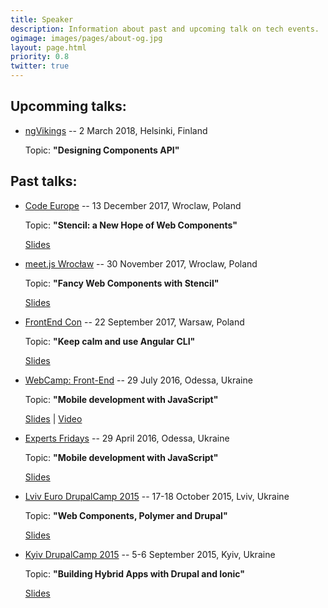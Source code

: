 ```yaml
---
title: Speaker
description: Information about past and upcoming talk on tech events.
ogimage: images/pages/about-og.jpg
layout: page.html
priority: 0.8
twitter: true
---
```

## Upcomming talks:

- [ngVikings](https://ngvikings.org/) -- 2 March 2018, Helsinki, Finland

  Topic: **"Designing Components API"**

## Past talks:
- [Code Europe](https://www.codeeurope.pl) -- 13 December 2017, Wroclaw, Poland

  Topic: **"Stencil: a New Hope of Web Components"**

  [Slides](https://speakerdeck.com/bobrov1989/stencil-a-new-hope-of-web-components)

- [meet.js Wrocław](https://www.meetup.com/meet-js-wroclaw/events/238619875/) -- 30 November 2017, Wroclaw, Poland

  Topic: **"Fancy Web Components with Stencil"**

  [Slides](https://speakerdeck.com/bobrov1989/fancy-web-components-with-stencil)

- [FrontEnd Con](http://frontend-con.io/) -- 22 September 2017, Warsaw, Poland

  Topic: **"Keep calm and use Angular CLI"**

  [Slides](https://docs.google.com/presentation/d/163227i-G20qaMdr1e74dzOqLv0jQU40nAzUWyLCK6AU/edit?usp=sharing)

- [WebCamp: Front-End](http://webcamp.in.ua/2016/) -- 29 July 2016, Odessa, Ukraine

  Topic: **"Mobile development with JavaScript"**

  [Slides](https://docs.google.com/presentation/d/15_dfnWqU-bpWUVb0ISP_CDg0fgdQWrDjnVsd5jfiGdA/edit?usp=sharing) | [Video](https://youtu.be/6AKG7goUqDQ)

- [Experts Fridays](http://expertfridays.com/) -- 29 April 2016, Odessa, Ukraine

  Topic: **"Mobile development with JavaScript"**

  [Slides](https://docs.google.com/presentation/d/1NQkPvKJn_aVm3QH5X6AGUZpBua25fBlYbPXm2Mhau8o/edit?usp=sharing)

- [Lviv Euro DrupalCamp 2015](http://lviv2015.drupal.ua/) -- 17-18 October 2015, Lviv, Ukraine

  Topic: **"Web Components, Polymer and Drupal"**

  [Slides](https://docs.google.com/presentation/d/1pyzEy60eYgdmtaX7JlEPFHHcsF2IwYyE6pZT05qbDfE/edit?usp=sharing)

- [Kyiv DrupalCamp 2015](http://camp15.drupal.ua/) -- 5-6 September 2015, Kyiv, Ukraine

  Topic: **"Building Hybrid Apps with Drupal and Ionic"**

  [Slides](https://docs.google.com/presentation/d/193IXo4MN1qNJ9DixMxmNmZjuW0FyFi-BEck0hB0xlBk/edit?usp=sharing)
